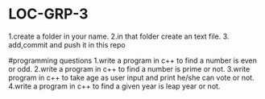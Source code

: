 # LOC-GRP-3
1.create a folder in your name.
2.in that folder create an text file.
3. add,commit and push it in this repo

#programming questions
1.write a program in c++ to find a number is even or odd.
2.write a program in c++ to find a number is prime or not.
3.write program in c++ to take age as user input and print he/she can vote or not.
4.write a program in c++ to find a given year is leap year or not.
